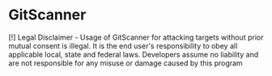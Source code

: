# GitScanner

[!] Legal Disclaimer - Usage of GitScanner for attacking targets without prior mutual consent is illegal. It is the end user's responsibility to obey all applicable local, state and federal laws. Developers assume no liability and are not responsible for any misuse or damage caused by this program
